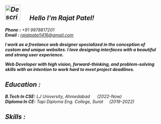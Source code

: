 ## ***<img src="https://github.com/Yarrrr-rajat/Yarrrr-rajat/assets/175085707/c0113118-413b-4d09-a0ca-65d11fd852ac" alt="Description" width="50" height="50" /> &nbsp;&nbsp;&nbsp;&nbsp; Hello I'm Rajat Patel!***  

***Phone :*** *+91 9978817201* <br>
***Email :*** *[rajatpatel1416@gmail.com](mailto:rajatpatel1416@gmail.com)*<br>

***I work as a freelance web designer specialized in the conception of custom and unique websites. I love designing interfaces with a beautiful and strong user experience.***  

***Web Developer with high vision, forward-thinking, and problem-solving skills with an intention to work hard to meet project deadlines.***

## ***Education :***

***B.Tech In CSE:*** *LJ University, Ahmedabad* &nbsp;&nbsp;&nbsp;&nbsp; *(2022-Now)*<br>
***Diploma In CE:*** *Tapi Diploma Eng. College, Surat* &nbsp;&nbsp;&nbsp;&nbsp;*(2019-2022)*

## ***Skills :***
